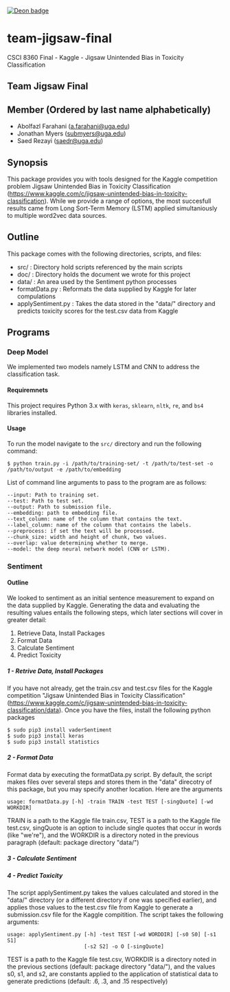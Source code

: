 [![Deon badge](https://img.shields.io/badge/ethics%20checklist-deon-brightgreen.svg?style=popout-square)](http://deon.drivendata.org/)

# team-jigsaw-final
CSCI 8360 Final - Kaggle - Jigsaw Unintended Bias in Toxicity Classification

## Team Jigsaw Final

## Member (Ordered by last name alphabetically)
* Abolfazl Farahani (a.farahani@uga.edu)
* Jonathan Myers (submyers@uga.edu)
* Saed Rezayi (saedr@uga.edu)

## Synopsis

This package provides you with tools designed for the Kaggle competition problem Jigsaw Unintended Bias in Toxicity Classification (https://www.kaggle.com/c/jigsaw-unintended-bias-in-toxicity-classification). While we provide a range of options, the most succesfull results came from Long Sort-Term Memory (LSTM) applied simultaniously to multiple word2vec data sources.

## Outline

This package comes with the following directories, scripts, and files:

* src/ : Directory hold scripts referenced by the main scripts
* doc/ : Directory holds the document we wrote for this project
* data/ : An area used by the Sentiment python processes
* formatData.py : Reformats the data supplied by Kaggle for later compulations
* applySentiment.py : Takes the data stored in the "data/" directory and predicts toxicity scores for the test.csv data from Kaggle

## Programs

### Deep Model

We implemented two models namely LSTM and CNN to address the classification task. 

#### Requiremnets

This project requires Python 3.x with `keras`, `sklearn`, `nltk`, `re`, and `bs4` libraries installed.

#### Usage

To run the model navigate to the `src/` directory and run the following command:

`$ python train.py -i /path/to/training-set/ -t /path/to/test-set -o /path/to/output -e /path/to/embedding`

List of command line arguments to pass to the program are as follows:

	--input: Path to training set.
	--test: Path to test set.
	--output: Path to submission file.
	--embedding: path to embedding file.
	--text_column: name of the column that contains the text.
	--label_column: name of the column that contains the labels.
	--preprocess: if set the text will be processed.
	--chunk_size: width and height of chunk, two values.
	--overlap: value determining whether to merge.
	--model: the deep neural network model (CNN or LSTM).

### Sentiment 

#### Outline

We looked to sentiment as an initial sentence measurement to expand on the data supplied by Kaggle. Generating the data and evaluating the resulting values entails the following steps, which later sections will cover in greater detail:

1. Retrieve Data, Install Packages
2. Format Data
3. Calculate Sentiment
4. Predict Toxicity

##### 1 - Retrive Data, Install Packages

If you have not already, get the train.csv and test.csv files for the Kaggle competition "Jigsaw Unintended Bias in Toxicity Classification" (https://www.kaggle.com/c/jigsaw-unintended-bias-in-toxicity-classification/data). Once you have the files, install the 
following python packages

```
$ sudo pip3 install vaderSentiment
$ sudo pip3 install keras
$ sudo pip3 install statistics
```

##### 2 - Format Data

Format data by executing the formatData.py script. By default, the script makes files over several steps and stores them in the "data" direcotry of this package, but you may specify another location. Here are the arguments

```
usage: formatData.py [-h] -train TRAIN -test TEST [-singQuote] [-wd WORKDIR]
```

TRAIN is a path to the Kaggle file train.csv, TEST is a path to the Kaggle file test.csv, singQuote is an option to include single quotes that occur in words (like "we're"), and the WORKDIR is a directory noted in the previous paragraph (default: package directory "data/")

##### 3 - Calculate Sentiment

##### 4 - Predict Toxicity

The script applySentiment.py takes the values calculated and stored in the "data/" directory (or a different directory if one was specified earlier), and applies those values to the test.csv file from Kaggle to generate a submission.csv file for the Kaggle compitition. The script takes the following arguments:

```
usage: applySentiment.py [-h] -test TEST [-wd WORDDIR] [-s0 S0] [-s1 S1]
                         [-s2 S2] -o O [-singQuote]
```

TEST is a path to the Kaggle file test.csv, WORKDIR is a directory noted in the previous sections (default: package directory "data/"), and the values s0, s1, and s2, are constants applied to the application of statistical data to generate predictions (default: .6, .3, and .15 respectively)
